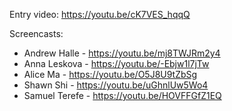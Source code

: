 Entry video: https://youtu.be/cK7VES_hqqQ

Screencasts:
 - Andrew Halle - https://youtu.be/mj8TWJRm2y4
 - Anna Leskova - https://youtu.be/-Ebjw1l7jTw
 - Alice Ma - https://youtu.be/O5J8U9tZbSg
 - Shawn Shi - https://youtu.be/uGhnlUw5Wo4
 - Samuel Terefe - https://youtu.be/HOVFFGfZ1EQ
